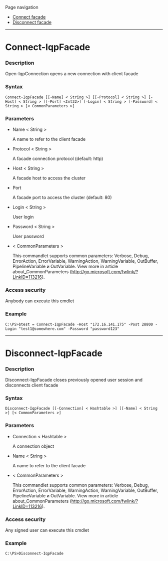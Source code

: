 Page navigation

* [Connect facade](#connect-facade)
* [Disconnect facade](#disconnect-facade)

---

# <a name="connect-facade">Connect-IqpFacade</a>
   
### Description

Open-IqpConnection opens a new connection with client facade
    
### Syntax

    Connect-IqpFacade [[-Name] < String >] [[-Protocol] < String >] [-Host] < String > [[-Port] <Int32>] [-Login] < String > [-Password] < String > [< CommonParameters >]
    
### Parameters

- Name < String >

    A name to refer to the client facade
        
- Protocol < String >

    A facade connection protocol (default: http)
        
- Host < String >

    A facade host to access the cluster
        
- Port <Int32>
    
    A facade port to access the cluster (default: 80)
        
- Login < String >
    
    User login
        
- Password < String >
    
    User password

- < CommonParameters >

    This commandlet supports common parameters: Verbose, Debug,
    ErrorAction, ErrorVariable, WarningAction, WarningVariable,
    OutBuffer, PipelineVariable и OutVariable. View more in article 
    about_CommonParameters (http://go.microsoft.com/fwlink/?LinkID=113216). 
    
### Access security 

Anybody can execute this cmdlet

### Example
    
    C:\PS>$test = Connect-IqpFacade -Host "172.16.141.175" -Post 28800 -Login "test1@somewhere.com" -Password "password123"

---

# <a name="disconnect-facade">Disconnect-IqpFacade</a>
   
### Description

Disconnect-IqpFacade closes previously opened user session and disconnects client facade
    
### Syntax

    Disconnect-IqpFacade [[-Connection] < Hashtable >] [[-Name] < String >] [< CommonParameters >]
    
### Parameters

- Connection < Hashtable >

	A connection object

- Name < String >

    A name to refer to the client facade

- < CommonParameters >

    This commandlet supports common parameters: Verbose, Debug,
    ErrorAction, ErrorVariable, WarningAction, WarningVariable,
    OutBuffer, PipelineVariable и OutVariable. View more in article 
    about_CommonParameters (http://go.microsoft.com/fwlink/?LinkID=113216). 
    
### Access security 

Any signed user can execute this cmdlet

### Example
    
    C:\PS>Disconnect-IqpFacade